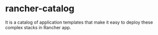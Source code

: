 # rancher-catalog

It is a catalog of application templates that make it easy to deploy these complex stacks in Rancher app.

